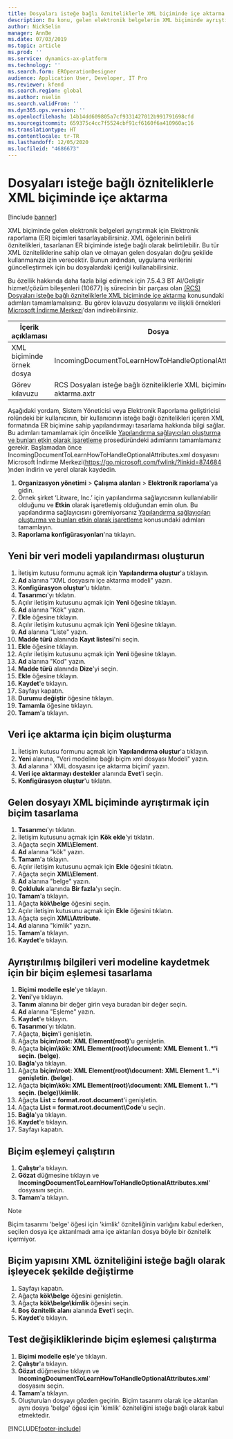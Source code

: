 ```yaml
---
title: Dosyaları isteğe bağlı özniteliklerle XML biçiminde içe aktarma
description: Bu konu, gelen elektronik belgelerin XML biçiminde ayrıştırılacağı XML özniteliklerini belirleyen ER biçimleri tasarlama hakkında bilgi sağlar.
author: NickSelin
manager: AnnBe
ms.date: 07/03/2019
ms.topic: article
ms.prod: ''
ms.service: dynamics-ax-platform
ms.technology: ''
ms.search.form: EROperationDesigner
audience: Application User, Developer, IT Pro
ms.reviewer: kfend
ms.search.region: global
ms.author: nselin
ms.search.validFrom: ''
ms.dyn365.ops.version: ''
ms.openlocfilehash: 14b14dd609805a7cf9331427012b991791698cfd
ms.sourcegitcommit: 659375c4cc7f5524cbf91cf6160f6a410960ac16
ms.translationtype: HT
ms.contentlocale: tr-TR
ms.lasthandoff: 12/05/2020
ms.locfileid: "4686673"
---
```

# <a name="import-files-in-xml-format-with-optional-attributes"></a>Dosyaları isteğe bağlı özniteliklerle XML biçiminde içe aktarma

[!include [banner](../includes/banner.md)]

XML biçiminde gelen elektronik belgeleri ayrıştırmak için Elektronik raporlama (ER) biçimleri tasarlayabilirsiniz. XML öğelerinin belirli öznitelikleri, tasarlanan ER biçiminde isteğe bağlı olarak belirtilebilir. Bu tür XML özniteliklerine sahip olan ve olmayan gelen dosyaları doğru şekilde kullanmanıza izin verecektir. Bunun ardından, uygulama verilerini güncelleştirmek için bu dosyalardaki içeriği kullanabilirsiniz.

Bu özellik hakkında daha fazla bilgi edinmek için 7.5.4.3 BT Al/Geliştir hizmet/çözüm bileşenleri (10677) iş sürecinin bir parçası olan [(RCS) Dosyaları isteğe bağlı özniteliklerle XML biçiminde içe aktarma](tasks/import-files-xml-format-optional-attributes.md) konusundaki adımları tamamlamalısınız. Bu görev kılavuzu dosyalarını ve ilişkili örnekleri [Microsoft İndirme Merkezi](https://go.microsoft.com/fwlink/?linkid=874684)'dan indirebilirsiniz.


| İçerik açıklaması       | Dosya                                                         |
|---------------------------|--------------------------------------------------------------|
| XML biçiminde örnek dosya | IncomingDocumentToLearnHowToHandleOptionalAttributes.xml     |
| Görev kılavuzu                | RCS Dosyaları isteğe bağlı özniteliklerle XML biçiminde içe aktarma.axtr |


Aşağıdaki yordam, Sistem Yöneticisi veya Elektronik Raporlama geliştiricisi rolündeki bir kullanıcının, bir kullanıcının isteğe bağlı öznitelikleri içeren XML formatında ER biçimine sahip yapılandırmayı tasarlama hakkında bilgi sağlar. Bu adımları tamamlamak için öncelikle [Yapılandırma sağlayıcıları oluşturma ve bunları etkin olarak işaretleme](tasks/er-configuration-provider-mark-it-active-2016-11.md) prosedüründeki adımlarını tamamlamanız gerekir. Başlamadan önce IncomingDocumentToLearnHowToHandleOptionalAttributes.xml dosyasını Microsoft İndirme Merkezi(https://go.microsoft.com/fwlink/?linkid=874684 )nden indirin ve yerel olarak kaydedin.

1. **Organizasyon yönetimi** > **Çalışma alanları** > **Elektronik raporlama**'ya gidin.
2. Örnek şirket ‘Litware, Inc.’ için yapılandırma sağlayıcısının kullanılabilir olduğunu ve **Etkin** olarak işaretlemiş olduğundan emin olun. Bu yapılandırma sağlayıcısını göremiyorsanız [Yapılandırma sağlayıcıları oluşturma ve bunları etkin olarak işaretleme](tasks/er-configuration-provider-mark-it-active-2016-11.md) konusundaki adımları tamamlayın.
3. **Raporlama konfigürasyonları**'na tıklayın.

## <a name="create-a-new-data-model-configuration"></a>Yeni bir veri modeli yapılandırması oluşturun
1. İletişim kutusu formunu açmak için **Yapılandırma oluştur**'a tıklayın.
2. **Ad** alanına "XML dosyasını içe aktarma modeli" yazın.
3. **Konfigürasyon oluştur**'u tıklatın.
4. **Tasarımcı**'yı tıklatın.
5. Açılır iletişim kutusunu açmak için **Yeni** öğesine tıklayın.
6. **Ad** alanına "Kök" yazın.
7. **Ekle** öğesine tıklayın.
8. Açılır iletişim kutusunu açmak için **Yeni** öğesine tıklayın.
9. **Ad** alanına "Liste" yazın.
10.    **Madde türü** alanında **Kayıt listesi**'ni seçin.
11.    **Ekle** öğesine tıklayın.
12.    Açılır iletişim kutusunu açmak için **Yeni** öğesine tıklayın.
13.    **Ad** alanına "Kod" yazın.
14.    **Madde türü** alanında **Dize**'yi seçin.
15.    **Ekle** öğesine tıklayın.
16.    **Kaydet**'e tıklayın.
17.    Sayfayı kapatın.
18.    **Durumu değiştir** öğesine tıklayın.
19.    **Tamamla** öğesine tıklayın.
20.    **Tamam**'a tıklayın.

## <a name="create-a-format-for-data-import"></a>Veri içe aktarma için biçim oluşturma
1. İletişim kutusu formunu açmak için **Yapılandırma oluştur**'a tıklayın.
2. **Yeni** alanına, "Veri modeline bağlı biçim xml dosyası Modeli" yazın.
3. **Ad** alanına ' XML dosyasını içe aktarma biçimi' yazın. 
4. **Veri içe aktarmayı destekler** alanında **Evet**'i seçin.
5. **Konfigürasyon oluştur**'u tıklatın.

## <a name="design-a-format-to-parse-incoming-file-in-xml-format"></a>Gelen dosyayı XML biçiminde ayrıştırmak için biçim tasarlama
1. **Tasarımcı**'yı tıklatın.
2. İletişim kutusunu açmak için **Kök ekle**'yi tıklatın.
3. Ağaçta seçin **XML\Element**.
4. **Ad** alanına "kök" yazın.
5. **Tamam**'a tıklayın.
6. Açılır iletişim kutusunu açmak için **Ekle** öğesini tıklatın.
7. Ağaçta seçin **XML\Element**.
8. **Ad** alanına "belge" yazın.
9. **Çokluluk** alanında **Bir fazla**'yı seçin.
10.    **Tamam**'a tıklayın.
11.    Ağaçta **kök\belge** öğesini seçin.
12.    Açılır iletişim kutusunu açmak için **Ekle** öğesini tıklatın.
13.    Ağaçta seçin **XML\Attribute**.
14.    **Ad** alanına "kimlik" yazın.
15.    **Tamam**'a tıklayın.
16.    **Kaydet**'e tıklayın.

## <a name="design-a-format-mapping-to-save-parsed-information-to-data-model"></a>Ayrıştırılmış bilgileri veri modeline kaydetmek için bir biçim eşlemesi tasarlama
1.    **Biçimi modelle eşle**'ye tıklayın.
2.    **Yeni**'ye tıklayın.
3.    **Tanım** alanına bir değer girin veya buradan bir değer seçin.
4.    **Ad** alanına "Eşleme" yazın.
5.    **Kaydet**'e tıklayın.
6.    **Tasarımcı**'yı tıklatın.
7.    Ağaçta, **biçim**'i genişletin.
8.    Ağaçta **biçim\root: XML Element(root)**'u genişletin.
9.    Ağaçta **biçim\kök: XML Element(root)\document: XML Element 1..*'i seçin. (belge)**.
10.    **Bağla**'ya tıklayın.
11.    Ağaçta **biçim\root: XML Element(root)\document: XML Element 1..*'i genişletin. (belge)**.
12.    Ağaçta **biçim\kök: XML Element(root)\document: XML Element 1..*'i seçin. (belge)\kimlik**.
13.    Ağaçta **List = format.root.document**'i genişletin.
14.    Ağaçta **List = format.root.document\Code**'u seçin.
15.    **Bağla**'ya tıklayın.
16.    **Kaydet**'e tıklayın.
17.    Sayfayı kapatın.

## <a name="run-format-mapping"></a>Biçim eşlemeyi çalıştırın
1. **Çalıştır**'a tıklayın.
2. **Gözat** düğmesine tıklayın ve **IncomingDocumentToLearnHowToHandleOptionalAttributes.xml**' dosyasını seçin.
3. **Tamam**'a tıklayın.

> [!NOTE]
> Biçim tasarımı 'belge' öğesi için 'kimlik' özniteliğinin varlığını kabul ederken, seçilen dosya içe aktarılmadı ama içe aktarılan dosya böyle bir öznitelik içermiyor.

## <a name="modify-format-structure-to-handle-xml-attribute-as-optional"></a>Biçim yapısını XML özniteliğini isteğe bağlı olarak işleyecek şekilde değiştirme
1. Sayfayı kapatın.
2. Ağaçta **kök\belge** öğesini genişletin.
3. Ağaçta **kök\belge\kimlik** öğesini seçin.
4. **Boş öznitelik alanı** alanında **Evet**'i seçin.
5. **Kaydet**'e tıklayın.

## <a name="run-format-mapping-to-test-changes"></a>Test değişikliklerinde biçim eşlemesi çalıştırma
1. **Biçimi modelle eşle**'ye tıklayın.
2. **Çalıştır**'a tıklayın.
3. **Gözat** düğmesine tıklayın ve **IncomingDocumentToLearnHowToHandleOptionalAttributes.xml**' dosyasını seçin.
4. **Tamam**'a tıklayın.
5. Oluşturulan dosyayı gözden geçirin. Biçim tasarımı olarak içe aktarılan aynı dosya 'belge' öğesi için 'kimlik' özniteliğini isteğe bağlı olarak kabul etmektedir.


[!INCLUDE[footer-include](../../../includes/footer-banner.md)]